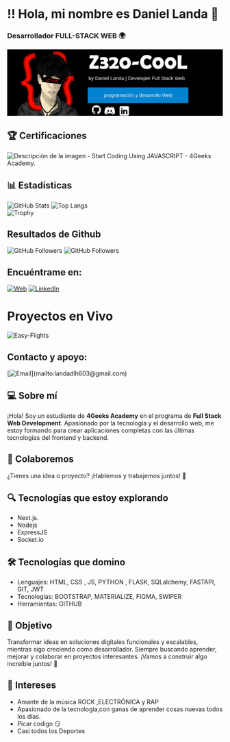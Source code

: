 # !! Hola, mi nombre es Daniel Landa 👋
### Desarrollador FULL-STACK WEB 🌍

![FondodelPerfil](https://github.com/Dann035/Dann035/blob/main/img/FondodePerfil.png)

## 🏆 Certificaciones
<img src= "https://i.ibb.co/80t2frM/Captura-de-pantalla-2025-01-26-031138.png" alt="Descripción de la imagen" width="400" />
- Start Coding Using JAVASCRIPT - 4Geeks Academy.

## 📊 Estadísticas  
![GitHub Stats](https://github-readme-stats.vercel.app/api?username=Dann035&show_icons=true&theme=radical)  ![Top Langs](https://github-readme-stats.vercel.app/api/top-langs/?username=Dann035&layout=compact&theme=radical)  
![Trophy](https://github-profile-trophy.vercel.app/?username=Dann035&theme=onestar&no-frame=true) 

## Resultados de Github

![GitHub Followers](https://img.shields.io/github/followers/Dann035?style=social)
![GitHub Followers](https://img.shields.io/github/stars/Dann035?style=social)

## Encuéntrame en:

[![Web](https://img.shields.io/badge/Web-gray)](https://github.com/Dann035)
[![LinkedIn](https://img.shields.io/badge/Linkedln-blue)](https://www.linkedin.com/in/daniel-landa-57337b349/)

# Proyectos en Vivo
![Easy-Flights]([https://github.com/Dann035/Dann035/blob/main/img/FondodePerfil.png](https://team-djrj-easy-flights-backend.onrender.com/))

## Contacto y apoyo:
[![Email](https://img.shields.io/badge/landadlh603@gmail.com-email_personal_(respuesta_rápida)-D14836?style=for-the-badge&logo=gmail&logoColor=white&labelColor=101010)](mailto:landadlh603@gmail.com)



## 💻 Sobre mí

¡Hola! Soy un estudiante de **4Geeks Academy** en el programa de **Full Stack Web Development**. Apasionado por la tecnología y el desarrollo web, me estoy formando para crear aplicaciones completas con las últimas tecnologías del frontend y backend.  

## 🤝 Colaboremos  
¿Tienes una idea o proyecto? ¡Hablemos y trabajemos juntos! 🚀  

## 🔍 Tecnologías que estoy explorando    
- Next.js.
- Nodejs
- ExpressJS
- Socket.io

## 🛠️ Tecnologías que domino
- Lenguajes: HTML, CSS , JS, PYTHON , FLASK, SQLalchemy, FASTAPI, GIT, JWT
- Tecnologias: BOOTSTRAP, MATERIALIZE, FIGMA, SWIPER
- Herramientas: GITHUB
  
## 🚀 Objetivo
Transformar ideas en soluciones digitales funcionales y escalables, mientras sigo creciendo como desarrollador. Siempre buscando aprender, mejorar y colaborar en proyectos interesantes.
¡Vamos a construir algo increíble juntos! 🚀

## 🤔 Intereses 
- Amante de la música ROCK ,ELECTRÓNICA y RAP
- Apasionado de la tecnología,con ganas de aprender cosas nuevas todos los días.
- Picar codigo 😏
- Casi todos los Deportes

